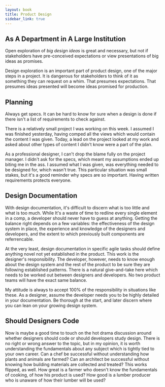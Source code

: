```yaml
---
layout: book
title: Product Design
sidebar_link: true
---
```


## As A Department in A Large Institution

Open exploration of *big design ideas* is great and necessary, but not if stakeholders have pre-conceived expectations or view presentations of big ideas as promises. 

Design exploration is an important part of product design, one of the major steps in a project. It is dangerous for stakeholders to think of it as something they can request on a whim. That presumes expectations. That presumes ideas presented will become ideas promised for production. 


## Planning

Always get specs. It can be hard to know for sure when a design is done if there isn't a list of requirements to check against. 

There is a relatively small project I was working on this week. I assumed I was finished yesterday, having comped all the views which would contain the content I was given. Today, a lead on the project looked at my work and asked about other types of content I didn't know were a part of the plan. 

As a professional designer, I can't drop the blame fully on the project manager. I didn't ask for the specs, which meant my assumptions ended up biting me in the ass. I assumed what I was given, was everything needed to be designed for, which wasn't true. This particular situation was small stakes, but it's a good reminder why specs are so important. Having written requirements protects everyone.


## Design Documentation

With design documentation, it's difficult to discern what is too little and what is too much. While It's a waste of time to redline every single element in a comp, a developer should never have to guess at anything. Getting the balance right depends on a few variables: the effectiveness of the design system in place, the experience and knowledge of the designers and developers, and the extent to which previously built components are referrencable.

At the very least, design documentation in specific agile tasks should define anything novel not yet established in the product. This work is the designer's responsibility. The developer, however, needs to know enough about the design system and the rest of the product to be sure they are following established patterns. There is a natural give-and-take here which needs to be worked out between designers and developers. No two product teams will have the exact same balance.

My attitude is always to accept 100% of the responsibility in situations like these. As a designer, assume the developer needs you to be highly detailed in your documentation. Be thorough at the start, and later discern where you can lean on your growing design system. 


## Should Designers Code

Now is maybe a good time to touch on the hot drama discussion around whether designers should code or should developers study design. There is no right or wrong answer to the topic, but in my opinion, it is worth understanding the fundamentals about any subject which is tightly tied to your own career. Can a chef be successful without understanding how plants and animals are farmed? Can an architect be successful without knowing how building materials are collected and treated? This works flipped, as well. How great is a farmer who doesn't know the fundamentals of cooking, of how his product is used? How good is a lumber producer who is unaware of how their lumber will be used?